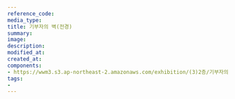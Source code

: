```yaml
---
reference_code:
media_type:
title: 기부자의 벽(전경)
summary:
image:
description:
modified_at:
created_at:
components:
- https://wwm3.s3.ap-northeast-2.amazonaws.com/exhibition/(3)2층/기부자의벽/LHS_0792.jpg
tags:
-
---
```

